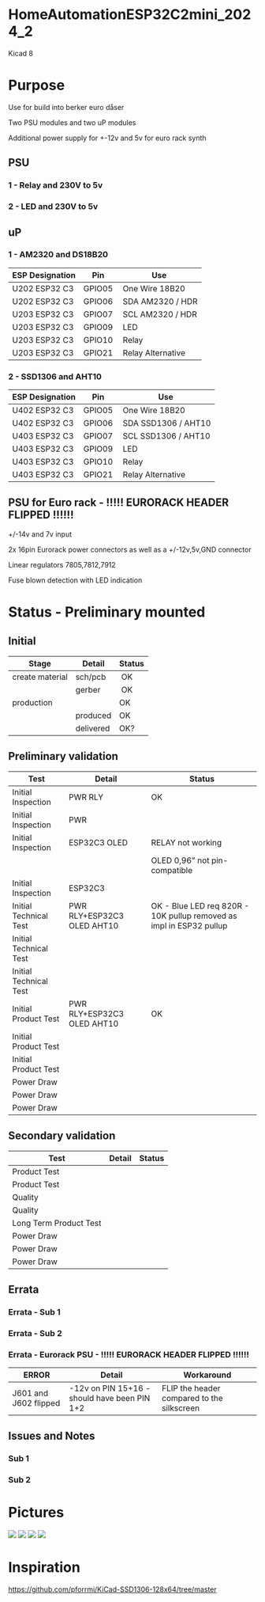 # HomeAutomationESP32C2mini_2024_2

 Kicad 8

# Purpose
Use for build into berker euro dåser

Two PSU modules and two uP modules

Additional power supply for +-12v and 5v for euro rack synth

## PSU
### 1 - Relay and 230V to 5v
### 2 - LED and 230V to 5v
## uP
### 1 - AM2320 and DS18B20
| ESP Designation  | Pin | Use |
| ------------- | ------------- | ------------- |
| U202 ESP32 C3 | GPIO05 | One Wire 18B20 |
| U202 ESP32 C3 | GPIO06 | SDA AM2320 / HDR |
| U203 ESP32 C3 | GPIO07 | SCL AM2320 / HDR |
| U203 ESP32 C3 | GPIO09 | LED |
| U203 ESP32 C3 | GPIO10 | Relay |
| U203 ESP32 C3 | GPIO21 | Relay Alternative |

### 2 - SSD1306 and AHT10
| ESP Designation  | Pin | Use |
| ------------- | ------------- | ------------- |
| U402 ESP32 C3 | GPIO05 | One Wire 18B20 |
| U402 ESP32 C3 | GPIO06 | SDA SSD1306 / AHT10 |
| U403 ESP32 C3 | GPIO07 | SCL SSD1306 / AHT10 |
| U403 ESP32 C3 | GPIO09 | LED |
| U403 ESP32 C3 | GPIO10 | Relay |
| U403 ESP32 C3 | GPIO21 | Relay Alternative |

## PSU for Euro rack - !!!!! EURORACK HEADER FLIPPED !!!!!!
+/-14v and 7v input

2x 16pin Eurorack power connectors as well as a +/-12v,5v,GND connector

Linear regulators 7805,7812,7912

Fuse blown detection with LED indication

# Status - Preliminary mounted
## Initial 
| Stage  | Detail | Status |
| ------------- | ------------- | ------------- |
| create material  | sch/pcb | OK  |
| | gerber | OK |
| production  |   | OK |
|  | produced | OK |
|  | delivered | OK? |
## Preliminary validation
| Test  | Detail | Status |
| ------------- | ------------- | ------------- |
| Initial Inspection | PWR RLY | OK |
| Initial Inspection | PWR |  |
| Initial Inspection | ESP32C3 OLED| RELAY not working |
|  | | OLED 0,96" not pin-compatible |
| Initial Inspection | ESP32C3 |  |
| Initial Technical Test | PWR RLY+ESP32C3 OLED AHT10 | OK - Blue LED req 820R - 10K pullup removed as impl in ESP32 pullup |
| Initial Technical Test |  |  |
| Initial Technical Test |  |  |
| Initial Product Test | PWR RLY+ESP32C3 OLED AHT10 | OK |
| Initial Product Test |  |  |
| Initial Product Test |  |  |
| Power Draw |  |  |
| Power Draw |  |  |
| Power Draw |  |  |

## Secondary validation
| Test  | Detail | Status |
| ------------- | ------------- |------------- |
| Product Test |  | |
| Product Test |  |  |
| Quality | | |
| Quality | | |
| Long Term Product Test |  |  |
| Power Draw |  |  |
| Power Draw |  |  |
| Power Draw |  |  |

## Errata
### Errata - Sub 1
### Errata - Sub 2
### Errata - Eurorack PSU - !!!!! EURORACK HEADER FLIPPED !!!!!!
| ERROR  | Detail | Workaround |
| ------------- | ------------- |------------- |
| J601 and J602 flipped | -12v on PIN 15+16 - should have been PIN 1+2 | FLIP the header compared to the silkscreen |

## Issues and Notes
### Sub 1
### Sub 2

# Pictures
![](HomeAutomationESP32C2mini_2024_2.jpg)
![](PowerSupply_Assembley.jpg)
![](PowerSupply_Assembley_Bottom.jpg)
![](PowerSupply_PowerOn.jpg)
![]()
![]()

# Inspiration
https://github.com/pforrmi/KiCad-SSD1306-128x64/tree/master
